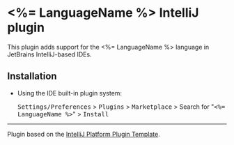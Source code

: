 # <%= LanguageName %> IntelliJ plugin

<!-- Plugin description -->

<!-- This specific section is a source for the [plugin.xml](/packages/intellij-plugin/src/main/resources/META-INF/plugin.xml) file which will be extracted by the [Gradle](/packages/intellij-plugin/build.gradle.kts) during the build process.
To keep everything working, do not remove the comments wrapping the section. -->

This plugin adds support for the <%= LanguageName %> language in JetBrains IntelliJ-based IDEs.

<!-- Plugin description end -->

## Installation

- Using the IDE built-in plugin system:

  <kbd>Settings/Preferences</kbd> > <kbd>Plugins</kbd> > <kbd>Marketplace</kbd> > Search for "<kbd><%= LanguageName %></kbd>" >
  <kbd>Install</kbd>

---

Plugin based on the [IntelliJ Platform Plugin Template][template].

[template]: https://github.com/JetBrains/intellij-platform-plugin-template
